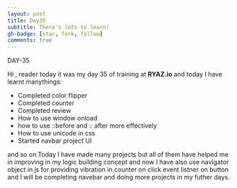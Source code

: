 ```yaml
---
layout: post
title: Day35
subtitle: There's lots to learn!
gh-badge: [star, fork, follow]
comments: true
---
```



DAY-35


Hi , reader today it was my day 35 of training at **RYAZ.io** and today I have learnt manythings:


* Completed color flipper
* Completed counter
* Completed review
* How to use window onload
* how to use ::before and :: after more effectively
* How to use unicode in css
* Started navbar project UI

 and so on.Today I have made many projects but all of them have helped me in improving in my logic building concept and now I have also use navigator object in js for providing vibration in counter on click event listner on button and I will be completing navebar and doing more projects in my futher days. 